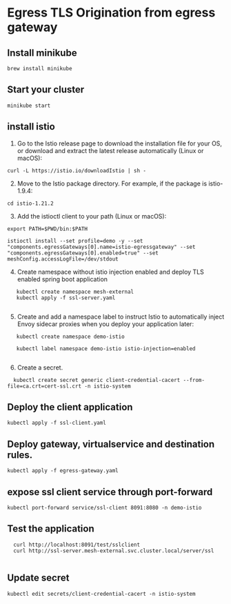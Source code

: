 # Egress TLS Origination from egress gateway


## Install minikube
```
brew install minikube

```

## Start your cluster

```
minikube start

```

## install istio

1. Go to the Istio release page to download the installation file for your OS, or download and extract the latest release automatically (Linux or macOS):

```
curl -L https://istio.io/downloadIstio | sh -

```

2. Move to the Istio package directory. For example, if the package is istio-1.9.4:
```
cd istio-1.21.2
```

3. Add the istioctl client to your path (Linux or macOS):
```
export PATH=$PWD/bin:$PATH

istioctl install --set profile=demo -y --set "components.egressGateways[0].name=istio-egressgateway" --set "components.egressGateways[0].enabled=true" --set meshConfig.accessLogFile=/dev/stdout

```

4. Create namespace without istio injection enabled and deploy TLS enabled spring boot application
```
   kubectl create namespace mesh-external
   kubectl apply -f ssl-server.yaml
   
```

5. Create and add a namespace label to instruct Istio to automatically inject Envoy sidecar proxies when you deploy your application later:
```
   kubectl create namespace demo-istio
   
   kubectl label namespace demo-istio istio-injection=enabled
   
```
6. Create a secret.
```
  kubectl create secret generic client-credential-cacert --from-file=ca.crt=cert-ssl.crt -n istio-system

```

## Deploy the client application

```
kubectl apply -f ssl-client.yaml

```

## Deploy gateway, virtualservice and destination rules.

```
kubectl apply -f egress-gateway.yaml

```

## expose ssl client service through port-forward

```
kubectl port-forward service/ssl-client 8091:8080 -n demo-istio

```

## Test the application

```
  curl http://localhost:8091/test/sslclient
  curl http://ssl-server.mesh-external.svc.cluster.local/server/ssl
  
```

## Update secret

```
kubectl edit secrets/client-credential-cacert -n istio-system

```

